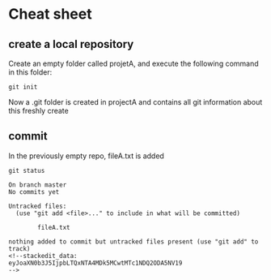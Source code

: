 # Cheat sheet

## create a local repository
Create an empty folder called projetA, and execute the following command in this folder:
```
git init
```
Now a .git folder is created in projectA and contains all git information about this freshly create 
## commit
In the previously empty repo, fileA.txt is added
```
git status

On branch master
No commits yet

Untracked files:
  (use "git add <file>..." to include in what will be committed)

        fileA.txt

nothing added to commit but untracked files present (use "git add" to track)
<!--stackedit_data:
eyJoaXN0b3J5IjpbLTQxNTA4MDk5MCwtMTc1NDQ2ODA5NV19
-->